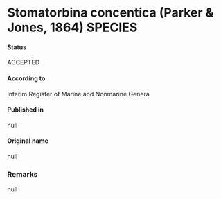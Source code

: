 Stomatorbina concentica (Parker & Jones, 1864) SPECIES
=======

#### Status
ACCEPTED

#### According to
Interim Register of Marine and Nonmarine Genera

#### Published in
null

#### Original name
null

### Remarks
null